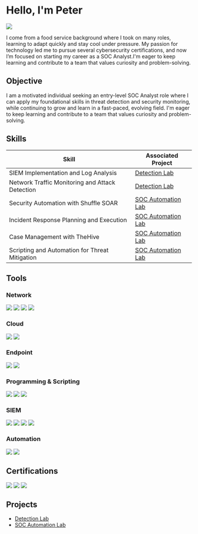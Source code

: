 # Hello, I'm Peter
<a href="https://www.linkedin.com/in/peter-ferraro-5652552b8/"><img src="https://img.shields.io/badge/-LinkedIn-0072b1?&style=for-the-badge&logo=linkedin&logoColor=white" /></a>

I come from a food service background where I took on many roles, learning to adapt quickly and stay cool under pressure. My passion for technology led me to pursue several cybersecurity certifications, and now I’m focused on starting my career as a SOC Analyst.I'm eager to keep learning and contribute to a team that values curiosity and problem-solving.

## Objective

I am a motivated individual seeking an entry-level SOC Analyst role where I can apply my foundational skills in threat detection and security monitoring, while continuing to grow and learn in a fast-paced, evolving field. I'm eager to keep learning and contribute to a team that values curiosity and problem-solving.

## Skills

| Skill                                         | Associated Project         |
|-----------------------------------------------|----------------------------|
| SIEM Implementation and Log Analysis          | <a href="https://github.com/Peter-ferraro/Detection-Lab/tree/main">Detection Lab</a>|
| Network Traffic Monitoring and Attack Detection | <a href="https://github.com/Peter-ferraro/Detection-Lab/tree/main">Detection Lab</a>|
| Security Automation with Shuffle SOAR         | <a href="https://github.com/Peter-ferraro/SOC-Automation-Lab">SOC Automation Lab</a>|
| Incident Response Planning and Execution      | <a href="https://github.com/Peter-ferraro/SOC-Automation-Lab">SOC Automation Lab</a>|
| Case Management with TheHive                  | <a href="https://github.com/Peter-ferraro/SOC-Automation-Lab">SOC Automation Lab</a>|
| Scripting and Automation for Threat Mitigation | <a href="https://github.com/Peter-ferraro/SOC-Automation-Lab">SOC Automation Lab</a>|

## Tools

### Network
<div>
    <img src="https://img.shields.io/badge/-Wireshark-1679A7?&style=for-the-badge&logo=Wireshark&logoColor=white" />
    <img src="https://img.shields.io/badge/-Suricata-EF3B2D?&style=for-the-badge&logo=Suricata&logoColor=white" />
    <img src="https://img.shields.io/badge/-Zeek-777BB4?&style=for-the-badge&logo=Zeek&logoColor=white" />
    <img src="https://img.shields.io/badge/-Nmap-214478?&style=for-the-badge&logo=nmap&logoColor=white" />

</div>

### Cloud 
<div>
    <img src="https://img.shields.io/badge/Amazon%20AWS-FF9900?&style=for-the-badge&logo=amazonaws&logoColor=white" />
    <img src="https://img.shields.io/badge/Google%20Cloud-4285F4?&style=for-the-badge&logo=googlecloud&logoColor=white" />
</div>

### Endpoint
<div>
    <img src="https://img.shields.io/badge/-Microsoft_Defender_for_Endpoint-00A4EF?&style=for-the-badge&logo=Microsoft&logoColor=white" />
    <img src="https://img.shields.io/badge/-Velociraptor-4B275F?&style=for-the-badge&logo=Velociraptor&logoColor=white" />
</div>

### Programming & Scripting
<div>
    <img src="https://img.shields.io/badge/-Bash-4EAA25?&style=for-the-badge&logo=gnubash&logoColor=white" />
    <img src="https://img.shields.io/badge/-PowerShell-5391FE?&style=for-the-badge&logo=powershell&logoColor=white" />
    <img src="https://img.shields.io/badge/-Python-3776AB?&style=for-the-badge&logo=python&logoColor=white" />

</div>

### SIEM
<div>
    <img src="https://img.shields.io/badge/-Microsoft_Sentinel-0078D4?&style=for-the-badge&logo=Microsoft&logoColor=white" />
    <img src="https://img.shields.io/badge/-Splunk-000000?&style=for-the-badge&logo=Splunk&logoColor=white" />
    <img src="https://img.shields.io/badge/-Wazuh-005C99?&style=for-the-badge&logo=wazuh&logoColor=white" />
    <img src="https://img.shields.io/badge/-Elastic-005571?&style=for-the-badge&logo=Elastic&logoColor=white" />
</div>

### Automation
<div>
    <img src="https://img.shields.io/badge/-Shuffle%20Automation-FF6A00?&style=for-the-badge&logo=shuffle&logoColor=white" />
    <img src="https://img.shields.io/badge/-Python-3776AB?&style=for-the-badge&logo=python&logoColor=white" />
</div>

## Certifications

<div>
<img src="https://img.shields.io/badge/-Security%2B-FF0000?&style=for-the-badge&logo=CompTIA&logoColor=white" />
<img src="https://img.shields.io/badge/Google-Cybersecurity-blue?style=for-the-badge&logo=google&logoColor=white">
<img src="https://img.shields.io/badge/Google-IT%20Support-FFD600?style=for-the-badge&logo=google&logoColor=white">

</div>

## Projects
- <a href="https://github.com/Peter-ferraro/Detection-Lab/tree/main">Detection Lab</a>
- <a href="https://github.com/Peter-ferraro/SOC-Automation-Lab">SOC Automation Lab</a>
